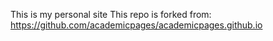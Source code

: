 This is my personal site
This repo is forked from: https://github.com/academicpages/academicpages.github.io
